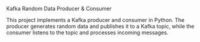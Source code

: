 

Kafka Random Data Producer & Consumer

This project implements a Kafka producer and consumer in Python. The producer generates random data and publishes it to a Kafka topic, while the consumer listens to the topic and processes incoming messages.
